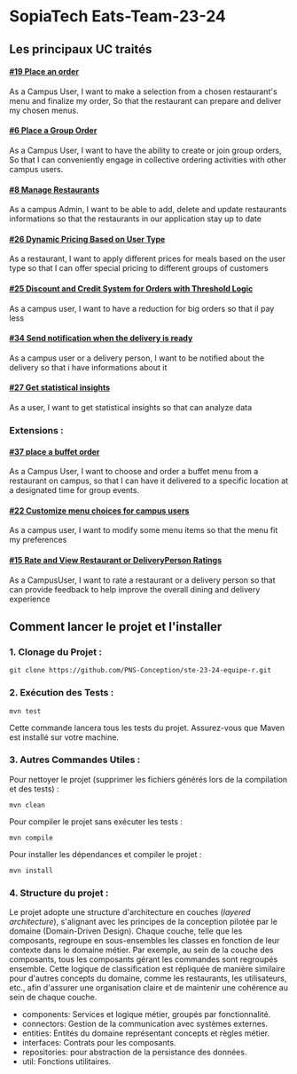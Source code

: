 # SopiaTech Eats-Team-23-24


## Les principaux UC traités

#### [#19 Place an order](https://github.com/PNS-Conception/ste-23-24-equipe-r/issues/19)
As a Campus User,
I want to make a selection from a chosen restaurant's menu and finalize my order,
So that the restaurant can prepare and deliver my chosen menus.

#### [#6 Place a Group Order](https://github.com/PNS-Conception/ste-23-24-equipe-r/issues/6)


As a Campus User,
I want to have the ability to create or join group orders,
So that I can conveniently engage in collective ordering activities with other campus users.

#### [#8  Manage Restaurants](https://github.com/PNS-Conception/ste-23-24-equipe-r/issues/8)

As a campus Admin, I want to be able to add, delete and update restaurants informations so that the restaurants in our application stay up to date

#### [#26 Dynamic Pricing Based on User Type](https://github.com/PNS-Conception/ste-23-24-equipe-r/issues/26)
As a restaurant, I want to apply different prices for meals based on the user type so that I can offer special pricing to different groups of customers

#### [#25 Discount and Credit System for Orders with Threshold Logic](https://github.com/PNS-Conception/ste-23-24-equipe-r/issues/25)
As a campus user, I want to have a reduction for big orders so that iI pay less

#### [#34 Send notification when the delivery is ready](https://github.com/PNS-Conception/ste-23-24-equipe-r/issues/34)

As a campus user or a delivery person, I want to be notified about the delivery so that i have informations about it

#### [#27 Get statistical insights](https://github.com/PNS-Conception/ste-23-24-equipe-r/issues/27)
As a user, I want to get statistical insights so that can analyze data


### Extensions :
#### [#37 place a buffet order](https://github.com/PNS-Conception/ste-23-24-equipe-r/issues/37)
As a Campus User, I want to choose and order a buffet menu from a restaurant on campus, so that I can have it delivered to a specific location at a designated time for group events.
#### [#22 Customize menu choices for campus users](https://github.com/PNS-Conception/ste-23-24-equipe-r/issues/22)
As a campus user, I want to modify some menu items so that the menu fit my preferences
#### [#15 Rate and View Restaurant or DeliveryPerson Ratings](https://github.com/PNS-Conception/ste-23-24-equipe-r/issues/15)
As a CampusUser, I want to rate a restaurant or a delivery person so that can provide feedback to help improve the overall dining and delivery experience
## Comment lancer le projet et l'installer

### 1. Clonage du Projet :

```
git clone https://github.com/PNS-Conception/ste-23-24-equipe-r.git
```

### 2. Exécution des Tests :
```
mvn test
```

Cette commande lancera tous les tests du projet. Assurez-vous que Maven est installé sur votre machine.

### 3. Autres Commandes Utiles :

Pour nettoyer le projet (supprimer les fichiers générés lors de la compilation et des tests) :

```
mvn clean
```

Pour compiler le projet sans exécuter les tests :

```
mvn compile
```


Pour installer les dépendances et compiler le projet :

```
mvn install
```

### 4. Structure du projet : 

Le projet adopte une structure d'architecture en couches (*layered architecture*), s'alignant avec les principes de la conception pilotée par le domaine (Domain-Driven Design). Chaque couche, telle que les composants, regroupe en sous-ensembles les classes en fonction de leur contexte dans le domaine métier. Par exemple, au sein de la couche des composants, tous les composants gérant les commandes sont regroupés ensemble. Cette logique de classification est répliquée de manière similaire pour d'autres concepts du domaine, comme les restaurants, les utilisateurs, etc., afin d'assurer une organisation claire et de maintenir une cohérence au sein de chaque couche.

- components: Services et logique métier, groupés par fonctionnalité.
- connectors: Gestion de la communication avec systèmes externes.
- entities: Entités du domaine représentant concepts et règles métier.
- interfaces: Contrats pour les composants.
- repositories: pour abstraction de la persistance des données.
- util: Fonctions utilitaires.
   

   
